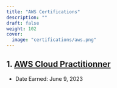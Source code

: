 ```yaml
---
title: "AWS Certifications"
description: ""
draft: false
weight: 102
cover:
  image: "certifications/aws.png"
---
```


## 1. [AWS Cloud Practitionner](https://www.credly.com/badges/e02730eb-2168-4c61-a2f3-1510623c56ad/public_url)

- Date Earned: June 9, 2023
